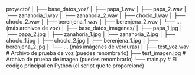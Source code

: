 proyecto/
│
├── base_datos_voz/
│   ├── papa_1.wav
│   ├── papa_2.wav
│   ├── zanahoria_1.wav
│   ├── zanahoria_2.wav
│   ├── choclo_1.wav
│   ├── choclo_2.wav
│   ├── berenjena_1.wav
│   ├── berenjena_2.wav
│   └── ... (más archivos de voz)
│
├── base_datos_imagenes/
│   ├── papa_1.jpg
│   ├── papa_2.jpg
│   ├── zanahoria_1.jpg
│   ├── zanahoria_2.jpg
│   ├── choclo_1.jpg
│   ├── choclo_2.jpg
│   ├── berenjena_1.jpg
│   ├── berenjena_2.jpg
│   └── ... (más imágenes de verduras)
│
├── test_voz.wav       # Archivo de prueba de voz (puedes renombrarlo)
├── test_imagen.jpg    # Archivo de prueba de imagen (puedes renombrarlo)
└── main.py            # El código principal en Python (el script que te proporcioné)